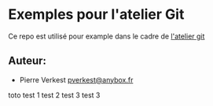 # Exemples pour l'atelier Git

Ce repo est utilisé pour example dans le cadre de [l'atelier git](
https://petrus-v.gitbooks.io/git-workshop/content/fr/)

## Auteur:

* Pierre Verkest <pverkest@anybox.fr>

toto
test 1
test 2
test 3
test 3
